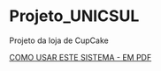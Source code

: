 # Projeto_UNICSUL
Projeto da loja de CupCake

[COMO USAR ESTE SISTEMA - EM PDF](https://github.com/SamirMV/Projeto_UNICSUL/blob/main/COMO%20USAR%20ESTE%20SISTEMA.pdf)
